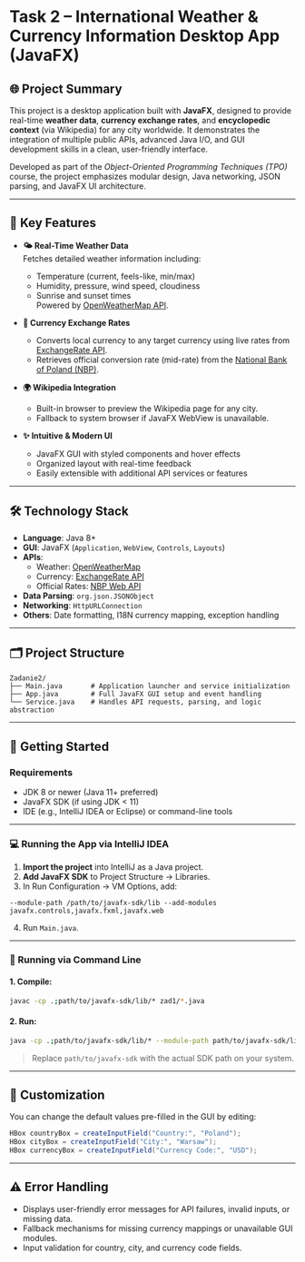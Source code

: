 # Task 2 – International Weather & Currency Information Desktop App (JavaFX)

## 🌐 Project Summary

This project is a desktop application built with **JavaFX**, designed to provide real-time **weather data**, **currency exchange rates**, and **encyclopedic context** (via Wikipedia) for any city worldwide. It demonstrates the integration of multiple public APIs, advanced Java I/O, and GUI development skills in a clean, user-friendly interface.

Developed as part of the _Object-Oriented Programming Techniques (TPO)_ course, the project emphasizes modular design, Java networking, JSON parsing, and JavaFX UI architecture.

---

## 🎯 Key Features

- **🌤️ Real-Time Weather Data**  
  Fetches detailed weather information including:
  - Temperature (current, feels-like, min/max)
  - Humidity, pressure, wind speed, cloudiness
  - Sunrise and sunset times  
  Powered by [OpenWeatherMap API](https://openweathermap.org/).

- **💱 Currency Exchange Rates**
  - Converts local currency to any target currency using live rates from [ExchangeRate API](https://open.er-api.com/).
  - Retrieves official conversion rate (mid-rate) from the [National Bank of Poland (NBP)](https://api.nbp.pl/).

- **🌍 Wikipedia Integration**
  - Built-in browser to preview the Wikipedia page for any city.
  - Fallback to system browser if JavaFX WebView is unavailable.

- **✨ Intuitive & Modern UI**
  - JavaFX GUI with styled components and hover effects
  - Organized layout with real-time feedback
  - Easily extensible with additional API services or features

---

## 🛠 Technology Stack

- **Language**: Java 8+
- **GUI**: JavaFX (`Application`, `WebView`, `Controls`, `Layouts`)
- **APIs**:
  - Weather: [OpenWeatherMap](https://openweathermap.org/)
  - Currency: [ExchangeRate API](https://open.er-api.com/)
  - Official Rates: [NBP Web API](https://api.nbp.pl/)
- **Data Parsing**: `org.json.JSONObject`
- **Networking**: `HttpURLConnection`
- **Others**: Date formatting, I18N currency mapping, exception handling

---

## 🗂️ Project Structure

```
Zadanie2/
├── Main.java       # Application launcher and service initialization
├── App.java        # Full JavaFX GUI setup and event handling
└── Service.java    # Handles API requests, parsing, and logic abstraction
```

---

## 🚀 Getting Started

### Requirements

- JDK 8 or newer (Java 11+ preferred)
- JavaFX SDK (if using JDK < 11)
- IDE (e.g., IntelliJ IDEA or Eclipse) or command-line tools

---

### 💻 Running the App via IntelliJ IDEA

1. **Import the project** into IntelliJ as a Java project.
2. **Add JavaFX SDK** to Project Structure → Libraries.
3. In Run Configuration → VM Options, add:

```
--module-path /path/to/javafx-sdk/lib --add-modules javafx.controls,javafx.fxml,javafx.web
```

4. Run `Main.java`.

---

### 🧪 Running via Command Line

#### 1. Compile:

```bash
javac -cp .;path/to/javafx-sdk/lib/* zad1/*.java
```

#### 2. Run:

```bash
java -cp .;path/to/javafx-sdk/lib/* --module-path path/to/javafx-sdk/lib --add-modules javafx.controls,javafx.fxml,javafx.web zad1.Main
```

> Replace `path/to/javafx-sdk` with the actual SDK path on your system.

---

## 🔧 Customization

You can change the default values pre-filled in the GUI by editing:

```java
HBox countryBox = createInputField("Country:", "Poland");
HBox cityBox = createInputField("City:", "Warsaw");
HBox currencyBox = createInputField("Currency Code:", "USD");
```

---

## ⚠️ Error Handling

- Displays user-friendly error messages for API failures, invalid inputs, or missing data.
- Fallback mechanisms for missing currency mappings or unavailable GUI modules.
- Input validation for country, city, and currency code fields.

